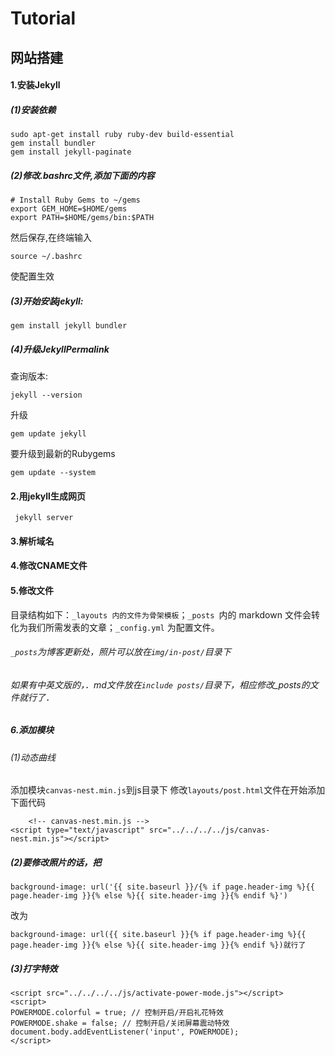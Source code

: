 
# Tutorial
## 网站搭建
#### 1.安装Jekyll
##### (1)安装依赖
```
sudo apt-get install ruby ruby-dev build-essential
gem install bundler
gem install jekyll-paginate
```
##### (2)修改.bashrc文件,添加下面的内容
```
# Install Ruby Gems to ~/gems
export GEM_HOME=$HOME/gems
export PATH=$HOME/gems/bin:$PATH
```
然后保存,在终端输入
```
source ~/.bashrc
```
使配置生效
##### (3)开始安装jekyll:
```
gem install jekyll bundler
```
##### (4)升级JekyllPermalink
查询版本:
```
jekyll --version
```
升级
```
gem update jekyll
```
要升级到最新的Rubygems
```
gem update --system
```
#### 2.用jekyll生成网页
```
 jekyll server
```
#### 3.解析域名
#### 4.修改CNAME文件
#### 5.修改文件
目录结构如下：`_layouts 内的文件为骨架模板`；`_posts `内的 markdown 文件会转化为我们所需发表的文章；`_config.yml` 为配置文件。
###### `_posts`为博客更新处，照片可以放在`img/in-post/`目录下
###### 如果有中英文版的，．md文件放在`include posts/`目录下，相应修改_posts的文件就行了．
##### 6.添加模块
###### (1)动态曲线
添加模块`canvas-nest.min.js`到js目录下
修改`layouts/post.html`文件在开始添加下面代码
```
    <!-- canvas-nest.min.js -->
<script type="text/javascript" src="../../../../js/canvas-nest.min.js"></script>
```
##### (2)要修改照片的话，把
```
background-image: url('{{ site.baseurl }}/{% if page.header-img %}{{ page.header-img }}{% else %}{{ site.header-img }}{% endif %}')
```
改为
```
background-image: url({{ site.baseurl }}{% if page.header-img %}{{ page.header-img }}{% else %}{{ site.header-img }}{% endif %})就行了
```
##### (3)打字特效
```
<script src="../../../../js/activate-power-mode.js"></script>
<script>
POWERMODE.colorful = true; // 控制开启/开启礼花特效  
POWERMODE.shake = false; // 控制开启/关闭屏幕震动特效  
document.body.addEventListener('input', POWERMODE);
</script>
```


